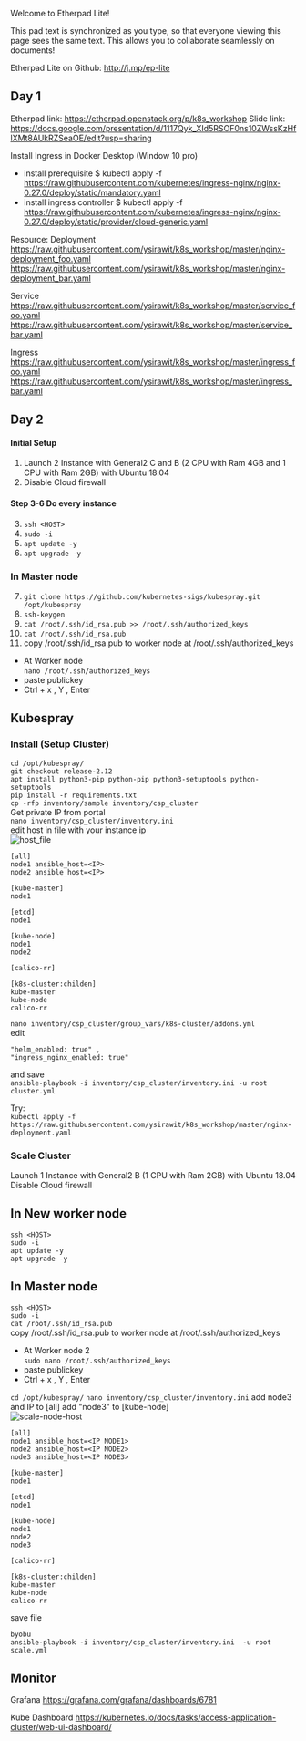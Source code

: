 Welcome to Etherpad Lite!

This pad text is synchronized as you type, so that everyone viewing this page sees the same text. This allows you to collaborate seamlessly on documents!

Etherpad Lite on Github: http://j.mp/ep-lite


## Day 1

Etherpad link: https://etherpad.openstack.org/p/k8s_workshop
Slide link:  https://docs.google.com/presentation/d/1117Qyk_XId5RSOF0ns10ZWssKzHflXMt8AUkRZSeaOE/edit?usp=sharing

Install Ingress in Docker Desktop (Window 10 pro)
- install prerequisite
$ kubectl apply -f https://raw.githubusercontent.com/kubernetes/ingress-nginx/nginx-0.27.0/deploy/static/mandatory.yaml
- install ingress controller
$ kubectl apply -f https://raw.githubusercontent.com/kubernetes/ingress-nginx/nginx-0.27.0/deploy/static/provider/cloud-generic.yaml

Resource:
Deployment
https://raw.githubusercontent.com/ysirawit/k8s_workshop/master/nginx-deployment_foo.yaml
https://raw.githubusercontent.com/ysirawit/k8s_workshop/master/nginx-deployment_bar.yaml

Service
https://raw.githubusercontent.com/ysirawit/k8s_workshop/master/service_foo.yaml
https://raw.githubusercontent.com/ysirawit/k8s_workshop/master/service_bar.yaml

Ingress
https://raw.githubusercontent.com/ysirawit/k8s_workshop/master/ingress_foo.yaml
https://raw.githubusercontent.com/ysirawit/k8s_workshop/master/ingress_bar.yaml


## Day 2

#### Initial Setup
1. Launch 2 Instance with General2 C and B (2 CPU with Ram 4GB and 1 CPU with Ram 2GB) with Ubuntu 18.04
2. Disable Cloud firewall

#### Step 3-6 Do every instance
3. `ssh <HOST>`
4. `sudo -i`  
5. `apt update -y`  
6. `apt upgrade -y`  

### **In Master node**
7. `git clone https://github.com/kubernetes-sigs/kubespray.git  /opt/kubespray`
8. `ssh-keygen`
9. `cat /root/.ssh/id_rsa.pub >> /root/.ssh/authorized_keys` 
10. `cat /root/.ssh/id_rsa.pub`
11. copy /root/.ssh/id_rsa.pub to worker node at /root/.ssh/authorized_keys
- At Worker node  
`nano /root/.ssh/authorized_keys`
- paste publickey
- Ctrl + x , Y , Enter


## **Kubespray**
### Install (Setup Cluster)  
`cd /opt/kubespray/`  
`git checkout release-2.12`  
`apt install python3-pip python-pip python3-setuptools python-setuptools`  
`pip install -r requirements.txt`  
`cp -rfp inventory/sample inventory/csp_cluster`  
Get private IP from portal  
`nano inventory/csp_cluster/inventory.ini`  
edit host in file with your instance ip  
![host_file](https://github.com/ysirawit/k8s_workshop/blob/master/host_file.jpg "host_file")

```
[all]
node1 ansible_host=<IP>
node2 ansible_host=<IP>

[kube-master]
node1

[etcd]
node1

[kube-node]
node1
node2

[calico-rr]

[k8s-cluster:childen]
kube-master
kube-node
calico-rr
```

`nano inventory/csp_cluster/group_vars/k8s-cluster/addons.yml`  
edit  
```
"helm_enabled: true" , 
"ingress_nginx_enabled: true"
```
and save  
`ansible-playbook -i inventory/csp_cluster/inventory.ini -u root cluster.yml`

Try:  
    `kubectl apply -f https://raw.githubusercontent.com/ysirawit/k8s_workshop/master/nginx-deployment.yaml`


    
### Scale Cluster
Launch 1 Instance with General2 B (1 CPU with Ram 2GB) with Ubuntu 18.04
Disable Cloud firewall

## In New worker node
`ssh <HOST>`  
`sudo -i`  
`apt update -y`  
`apt upgrade -y`  

## In Master node
`ssh <HOST>`  
`sudo -i`  
`cat /root/.ssh/id_rsa.pub`  
copy /root/.ssh/id_rsa.pub to worker node at /root/.ssh/authorized_keys
- At Worker node 2  
`sudo nano /root/.ssh/authorized_keys`
- paste publickey
- Ctrl + x , Y , Enter

`cd /opt/kubespray/`
`nano inventory/csp_cluster/inventory.ini`
add node3 and IP to [all]
add "node3" to [kube-node]  
![scale-node-host](https://github.com/ysirawit/k8s_workshop/blob/master/scale-node-host.jpg "scale-node-host")


```
[all]
node1 ansible_host=<IP NODE1>
node2 ansible_host=<IP NODE2>
node3 ansible_host=<IP NODE3>

[kube-master]
node1

[etcd]
node1

[kube-node]
node1
node2
node3

[calico-rr]

[k8s-cluster:childen]
kube-master
kube-node
calico-rr
```

save file

`byobu`  
`ansible-playbook -i inventory/csp_cluster/inventory.ini  -u root scale.yml`  

## Monitor

Grafana
https://grafana.com/grafana/dashboards/6781

Kube Dashboard
https://kubernetes.io/docs/tasks/access-application-cluster/web-ui-dashboard/


